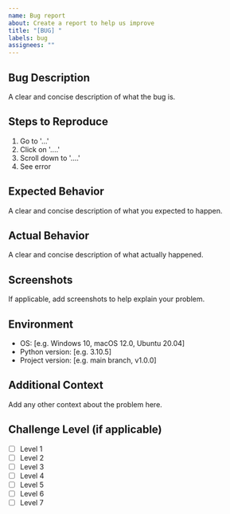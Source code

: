 ```yaml
---
name: Bug report
about: Create a report to help us improve
title: "[BUG] "
labels: bug
assignees: ""
---
```


## Bug Description

A clear and concise description of what the bug is.

## Steps to Reproduce

1. Go to '...'
2. Click on '....'
3. Scroll down to '....'
4. See error

## Expected Behavior

A clear and concise description of what you expected to happen.

## Actual Behavior

A clear and concise description of what actually happened.

## Screenshots

If applicable, add screenshots to help explain your problem.

## Environment

- OS: [e.g. Windows 10, macOS 12.0, Ubuntu 20.04]
- Python version: [e.g. 3.10.5]
- Project version: [e.g. main branch, v1.0.0]

## Additional Context

Add any other context about the problem here.

## Challenge Level (if applicable)

- [ ] Level 1
- [ ] Level 2
- [ ] Level 3
- [ ] Level 4
- [ ] Level 5
- [ ] Level 6
- [ ] Level 7
